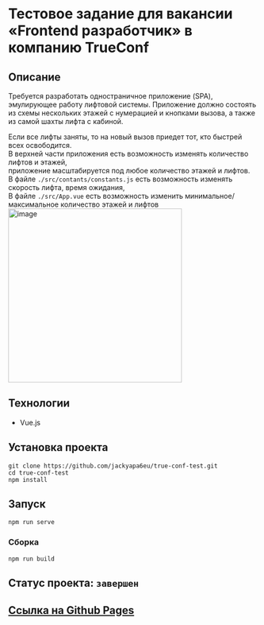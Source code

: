 # Тестовое задание для вакансии «Frontend разработчик» в компанию TrueConf

## Описание
Требуется разработать одностраничное приложение (SPA), эмулирующее работу
лифтовой системы.
Приложение должно состоять из схемы нескольких этажей с нумерацией и
кнопками вызова, а также из самой шахты лифта с кабиной.

Если все лифты заняты, то на новый вызов приедет тот, кто быстрей всех освободится.  
В верхней части приложения есть возможность изменять количество лифтов и этажей,  
приложение масштабируется под любое количество этажей и лифтов.  
В файле `./src/contants/constants.js` есть возможность изменять скорость лифта, время ожидания,  
В файле `./src/App.vue` есть возможность изменить минимальное/максимальное количество этажей и лифтов
<img width="350" alt="image" src="https://user-images.githubusercontent.com/66677379/177965224-a5e34ee1-dbaa-4912-a5ed-3a1f6d6494c5.png">


## Технологии
- Vue.js

## Установка проекта
```
git clone https://github.com/jackyapa6eu/true-conf-test.git
cd true-conf-test
npm install
```

## Запуск
```
npm run serve 

```

### Сборка
```
npm run build
```

## Статус проекта: `завершен`


## [Ссылка на Github Pages](https://jackyapa6eu.github.io/true-conf-test/index.html)
